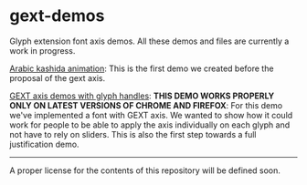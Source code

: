 # gext-demos
Glyph extension font axis demos. All these demos and files are currently a work in progress.

[Arabic kashida animation](https://jmsole.github.io/gext-demos/arvar-animation/): This is the first demo we created before the proposal of the gext axis.

[GEXT axis demos with glyph handles](https://jmsole.github.io/gext-demos/gext-handles/): **THIS DEMO WORKS PROPERLY ONLY ON LATEST VERSIONS OF CHROME AND FIREFOX**: For this demo we've implemented a font with GEXT axis. We wanted to show how it could work for people to be able to apply the axis individually on each glyph and not have to rely on sliders. This is also the first step towards a full justification demo.

---

A proper license for the contents of this repository will be defined soon.